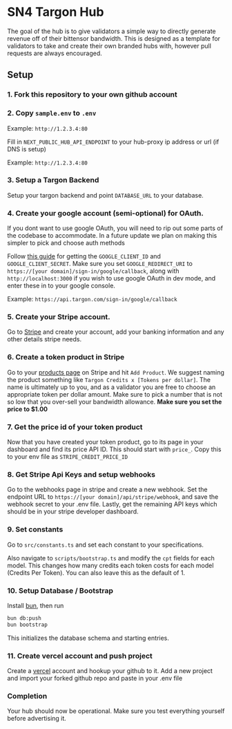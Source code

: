 # SN4 Targon Hub

The goal of the hub is to give validators a simple way to directly generate
revenue off of their bittensor bandwidth. This is designed as a template for
validators to take and create their own branded hubs with, however pull requests
are always encouraged.

## Setup

### 1. Fork this repository to your own github account

### 2. Copy `sample.env` to `.env`

Example: `http://1.2.3.4:80`

Fill in `NEXT_PUBLIC_HUB_API_ENDPOINT` to your hub-proxy ip address or url (if DNS is setup)

Example: `http://1.2.3.4:80`

### 3. Setup a Targon Backend

Setup your targon backend and point `DATABASE_URL` to your database.

### 4. Create your google account (semi-optional) for OAuth.

If you dont want to use google OAuth, you will need to rip out some parts of the
codebase to accommodate. In a future update we plan on making this simpler to
pick and choose auth methods

Follow
[this guide](https://medium.com/@tony.infisical/guide-to-using-oauth-2-0-to-access-google-apis-dead94d6866d)
for getting the `GOOGLE_CLIENT_ID` and `GOOGLE_CLIENT_SECRET`. Make sure you set
`GOOGLE_REDIRECT_URI` to `https://[your domain]/sign-in/google/callback`, along
with `http://localhost:3000` if you wish to use google OAuth in dev mode, and
enter these in to your google console.

Example: `https://api.targon.com/sign-in/google/callback`

### 5. Create your Stripe account.

Go to [Stripe](https://stripe.com/) and create your account, add your banking
information and any other details stripe needs.

### 6. Create a token product in Stripe

Go to your [products page](https://dashboard.stripe.com/products) on Stripe and
hit `Add Product`. We suggest naming the product something like
`Targon Credits x [Tokens per dollar]`. The name is ultimately up to you, and as
a validator you are free to choose an appropriate token per dollar amount. Make
sure to pick a number that is not so low that you over-sell your bandwidth
allowance. **Make sure you set the price to $1.00**

### 7. Get the price id of your token product

Now that you have created your token product, go to its page in your dashboard
and find its price API ID. This should start with `price_`. Copy this to your
env file as `STRIPE_CREDIT_PRICE_ID`

### 8. Get Stripe Api Keys and setup webhooks

Go to the webhooks page in stripe and create a new webhook. Set the endpoint URL
to `https://[your domain]/api/stripe/webhook`, and save the webhook secret to
your .env file. Lastly, get the remaining API keys which should be in your
stripe developer dashboard.

### 9. Set constants

Go to `src/constants.ts` and set each constant to your specifications.

Also navigate to `scripts/bootstrap.ts` and modify the `cpt` fields for each
model. This changes how many credits each token costs for each model (Credits
Per Token). You can also leave this as the default of 1.

### 10. Setup Database / Bootstrap

Install [bun](https://bun.sh/), then run

```sh
bun db:push
bun bootstrap
```

This initializes the database schema and starting entries.

### 11. Create vercel account and push project

Create a [vercel](https://vercel.com/) account and hookup your github to it. Add
a new project and import your forked github repo and paste in your .env file

### Completion

Your hub should now be operational. Make sure you test everything yourself
before advertising it.
